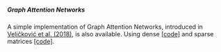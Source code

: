 ##### Graph Attention Networks

A simple implementation of Graph Attention Networks, introduced in [Veličković et al. (2018)](https://arxiv.org/abs/1710.10903), is also available. Using dense [[code]](https://github.com/lkania/Graph-Attention-Networks/blob/master/GAT-dense.ipynb) and sparse matrices [[code]](https://github.com/lkania/Graph-Attention-Networks/blob/master/GAT-sparse.ipynb).

